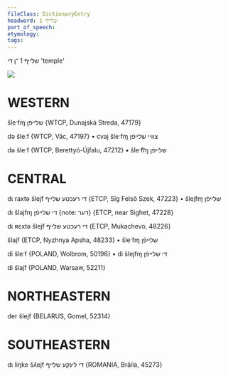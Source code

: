 ```yaml
---
fileClass: DictionaryEntry
headword: שלייף 1
part_of_speech: 
etymology: 
tags: 
---
```

שלייף 1
־ן
די
'temple'

![](https://ia802902.us.archive.org/9/items/Yiddish-Dialect-Maps/Herzog5-20-22-VeynenTseynShleyf-LoweringOfVowel22-177.jpg)

WESTERN
========

šleˑfɱ שלייפֿן {WTCP, Dunajská Streda, 47179}

də šleːf {WTCP, Vác, 47197}
	•	cvaj šleˑfɱ צוויי שלייפֿן

də šleˑf {WTCP, Berettyó-Újfalu, 47212}
	•	šleˑf͡ɱ שלייפֿן

CENTRAL
========

dɩ raxtə šlejf די רעכטע שלייף {ETCP, Sîg Felső Szek, 47223}
	•	šlejfɱ שלייפֿן

dɩ šlajfɱ די שלייפֿן {note: דער} {ETCP, near Sighet, 47228}

dɩ ʀɛxtə šlejf די רעכטע שלייף {ETCP, Mukachevo, 48226}

šlajf {ETCP, Nyzhnya Apsha, 48233}
	•	šleˑfɱ שלייפֿן

di šleːf {POLAND, Wolbrom, 50196}
	•	di šlejfɱ די שלייפֿן

di šlajf {POLAND, Warsaw, 52211}

NORTHEASTERN
==============

der šlejf {BELARUS, Gomel, 52314}

SOUTHEASTERN
==============

dɩ liŋke šʎejf די לינקע שלייף {ROMANIA, Brăila, 45273}